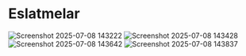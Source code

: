 # Eslatmelar

![Screenshot 2025-07-08 143222](https://github.com/user-attachments/assets/a05a5dd8-b480-4359-8329-845da0ec2317)
![Screenshot 2025-07-08 143428](https://github.com/user-attachments/assets/59210a40-1750-42f4-a3a2-64325424881c)
![Screenshot 2025-07-08 143642](https://github.com/user-attachments/assets/5f8f1756-f638-4f53-83d7-851bbb2fe83e)
![Screenshot 2025-07-08 143837](https://github.com/user-attachments/assets/deaf3c4b-8d24-4ee5-a6f1-42535e35b1d3)
